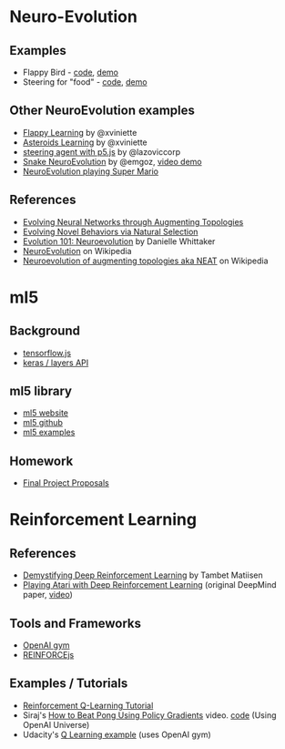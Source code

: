 # Neuro-Evolution

## Examples
* Flappy Bird - [code](https://github.com/shiffman/NOC-S18/tree/master/week10/neuroevolution-flappybird), [demo](http://shiffman.github.io/NOC-S18/week10/neuroevolution-flappybird)
* Steering for "food" - [code](https://github.com/shiffman/NOC-S18/tree/master/week10/neuroevolution-steering), [demo](http://shiffman.github.io/NOC-S18/week10/neuroevolution-steering)

## Other NeuroEvolution examples
* [Flappy Learning](https://github.com/xviniette/FlappyLearning) by @xviniette
* [Asteroids Learning](https://github.com/xviniette/AsteroidsLearning) by @xviniette
* [steering agent with p5.js](https://github.com/lazoviccorp/aijs2/tree/gh-pages) by @lazoviccorp
* [Snake NeuroEvolution](https://github.com/emgoz/Neural-network-snake) by @emgoz, [video demo](https://www.youtube.com/watch?v=BBLJFYr7zB8&t=0s)
* [NeuroEvolution playing Super Mario](https://www.youtube.com/watch?v=qv6UVOQ0F44)

## References
* [Evolving Neural Networks through
Augmenting Topologies](http://nn.cs.utexas.edu/downloads/papers/stanley.ec02.pdf)
* [Evolving Novel Behaviors via Natural Selection](http://www.channon.net/alastair/geb/alife6/channon_ad_alife6.pdf)
* [Evolution 101: Neuroevolution](https://www3.beacon-center.org/blog/2012/08/13/evolution-101-neuroevolution/) by Danielle Whittaker
* [NeuroEvolution](https://en.wikipedia.org/wiki/Neuroevolution) on Wikipedia
* [Neuroevolution of augmenting topologies aka NEAT](https://en.wikipedia.org/wiki/Neuroevolution_of_augmenting_topologies) on Wikipedia

# ml5

## Background
* [tensorflow.js](https://js.tensorflow.org/)
* [keras / layers API](https://keras.io/)

## ml5 library
* [ml5 website](https://ml5js.github.io/)
* [ml5 github](https://github.com/ml5js)
* [ml5 examples](https://github.com/ml5js/ml5-examples)

## Homework
* [Final Project Proposals](https://github.com/shiffman/NOC-S18/wiki/Project-Proposals)

# Reinforcement Learning

## References
* [Demystifying Deep Reinforcement Learning](https://www.nervanasys.com/demystifying-deep-reinforcement-learning/) by Tambet Matiisen
* [Playing Atari with Deep Reinforcement Learning](https://arxiv.org/abs/1312.5602) (original DeepMind paper, [video](https://www.youtube.com/watch?v=V1eYniJ0Rnk))

## Tools and Frameworks
* [OpenAI gym](https://gym.openai.com/)
* [REINFORCEjs](http://cs.stanford.edu/people/karpathy/reinforcejs/index.html)


## Examples / Tutorials
* [Reinforcement Q-Learning Tutorial](https://github.com/Hvass-Labs/TensorFlow-Tutorials/blob/master/16_Reinforcement_Learning.ipynb)
* Siraj's [How to Beat Pong Using Policy Gradients](https://www.youtube.com/watch?v=PDbXPBwOavc) video. [code](https://github.com/llSourcell/Policy_Gradients_to_beat_Pong) (Using OpenAI Universe)
* Udacity's [Q Learning example](https://github.com/udacity/deep-learning/blob/master/reinforcement/Q-learning-cart.ipynb) (uses OpenAI gym)
